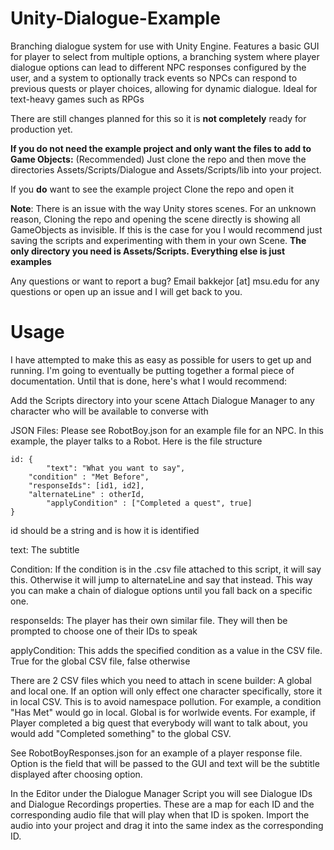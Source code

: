 # Unity-Dialogue-Example

Branching dialogue system for use with Unity Engine. Features a basic GUI for player to select from multiple options, a branching system where player dialogue options can lead to different NPC responses configured by the user, and a system to optionally track events so NPCs can respond to previous quests or player choices, allowing for dynamic dialogue. Ideal for text-heavy games such as RPGs

There are still changes planned for this so it is **not completely** ready for production yet.

**If you do not need the example project and only want the files to add to Game Objects:** (Recommended)
  Just clone the repo and then move the directories Assets/Scripts/Dialogue and Assets/Scripts/lib into your project.

If you **do** want to see the example project
  Clone the repo and open it
  
  **Note**: There is an issue with the way Unity stores scenes. For an unknown reason, Cloning the repo and opening the scene directly is showing all GameObjects as invisible. If this is the  case for you I would recommend just saving the scripts and experimenting with them in your own Scene. **The only directory you need is Assets/Scripts. Everything else is just examples**
  
  Any questions or want to report a bug? Email bakkejor [at] msu.edu for any questions or open up an issue and I will get back to you.
  
  # Usage #
  
  I have attempted to make this as easy as possible for users to get up and running. I'm going to eventually be putting together a formal piece of documentation. Until that is done, here's what I would recommend:
  
Add the Scripts directory into your scene
Attach Dialogue Manager to any character who will be available to converse with

JSON Files:
Please see RobotBoy.json for an example file for an NPC. In this example, the player talks to a Robot. Here is the file structure

	id: {
	        "text": "What you want to say",
		"condition" : "Met Before",
		"responseIds": [id1, id2],
		"alternateLine" : otherId,
	        "applyCondition" : ["Completed a quest", true]
	}

id should be a string and is how it is identified

text: The subtitle

Condition: If the condition is in the .csv file attached to this script, it will say this. Otherwise it will jump to 
alternateLine and say that instead. This way you can make a chain of dialogue options until you fall back on a specific one.

responseIds: The player has their own similar file. They will then be prompted to choose one of their IDs to speak

applyCondition: This adds the specified condition as a value in the CSV file. True for the global CSV file, false otherwise

There are 2 CSV files which you need to attach in scene builder: A global and local one. If an option will only effect one character specifically, store it in local CSV. This is to avoid namespace pollution. For example, a condition "Has Met" would go in local. Global is for worlwide events. For example, if Player completed a big quest that everybody will want to talk about, you would add "Completed something" to the global CSV.

See RobotBoyResponses.json for an example of a player response file. Option is the field that will be passed to the GUI and text will be the subtitle displayed after choosing option.

In the Editor under the Dialogue Manager Script you will see Dialogue IDs and Dialogue Recordings properties. These are a map for each ID and the corresponding audio file that will play when that ID is spoken. Import the audio into your project and drag it into the same index as the corresponding ID.
